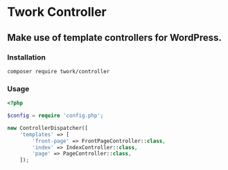 # Twork Controller

## Make use of template controllers for WordPress.

### Installation
    composer require twork/controller

### Usage
```php
<?php

$config = require 'config.php';

new ControllerDispatcher([
    'templates' => [
        'front-page' => FrontPageController::class,
        'index' => IndexController::class,
        'page' => PageController::class,
    ]);
```
